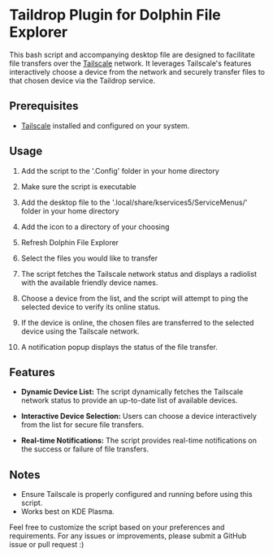 # Taildrop Plugin for Dolphin File Explorer

This bash script and accompanying desktop file are designed to facilitate file transfers over the [Tailscale](https://tailscale.com/) network. It leverages Tailscale's features interactively choose a device from the network and securely transfer files to that chosen device via the Taildrop service.

## Prerequisites

- [Tailscale](https://tailscale.com/download/linux) installed and configured on your system.

## Usage

1. Add the script to the '.Config' folder in your home directory

2. Make sure the script is executable

3. Add the desktop file to the '.local/share/kservices5/ServiceMenus/' folder in your home directory

4. Add the icon to a directory of your choosing

5. Refresh Dolphin File Explorer

6. Select the files you would like to transfer

7. The script fetches the Tailscale network status and displays a radiolist with the available friendly device names.

8. Choose a device from the list, and the script will attempt to ping the selected device to verify its online status.

9. If the device is online, the chosen files are transferred to the selected device using the Tailscale network.

10. A notification popup displays the status of the file transfer.

## Features

- **Dynamic Device List:** The script dynamically fetches the Tailscale network status to provide an up-to-date list of available devices.
  
- **Interactive Device Selection:** Users can choose a device interactively from the list for secure file transfers.

- **Real-time Notifications:** The script provides real-time notifications on the success or failure of file transfers.

## Notes

- Ensure Tailscale is properly configured and running before using this script.
- Works best on KDE Plasma.

Feel free to customize the script based on your preferences and requirements. For any issues or improvements, please submit a GitHub issue or pull request :)
